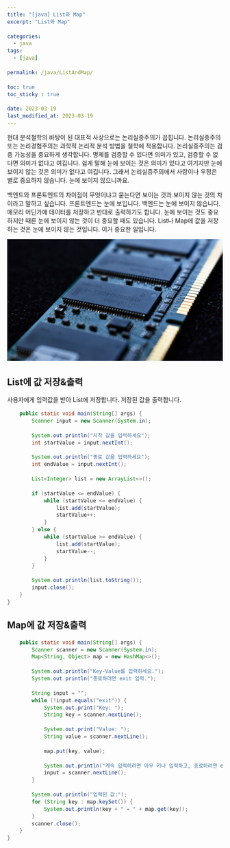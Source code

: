 ```yaml
---
title: "[java] List와 Map"
excerpt: "List와 Map"

categories:
  - java
tags:
  - [java]

permalink: /java/ListAndMap/

toc: true
toc_sticky : true

date: 2023-03-19
last_modified_at: 2023-03-19
---
```


현대 분석철학의 바탕이 된 대표적 사상으로는 논리실증주의가 꼽힙니다. 논리실증주의 또는 논리경험주의는 과학적 논리적 분석 방법을 철학에 적용합니다. 논리실증주의는 검증 가능성을 중요하게 생각합니다. 명제를 검증할 수 있다면 의미가 있고, 검증할 수 없다면 의미가 없다고 여깁니다. 쉽게 말해 눈에 보이는 것은 의미가 있다고 여기지만 눈에 보이지 않는 것은 의미가 없다고 여깁니다. 그래서 논리실증주의에서 사랑이나 우정은 별로 중요하지 않습니다. 눈에 보이지 않으니까요.

백엔드와 프론트엔드의 차이점이 무엇이냐고 묻는다면 보이는 것과 보이지 않는 것의 차이라고 말하고 싶습니다. 프론트엔드는 눈에 보입니다. 백엔드는 눈에 보이지 않습니다. 메모리 어딘가에 데이터를 저장하고 반대로 출력하기도 합니다. 눈에 보이는 것도 중요하지만 때론 눈에 보이지 않는 것이 더 중요할 때도 있습니다. List나 Map에 값을 저장하는 것은 눈에 보이지 않는 것입니다. 이거 중요한 일입니다.

![ListAndMap](/assets/images/posts_img/ListAndMap.png)

## List에 값 저장&출력

사용자에게 입력값을 받아 List에 저장합니다. 저장된 값을 출력합니다.

```java
    public static void main(String[] args) {
        Scanner input = new Scanner(System.in);

        System.out.println("시작 값을 입력하세요");
        int startValue = input.nextInt();

        System.out.println("종료 값을 입력하세요");
        int endValue = input.nextInt();

        List<Integer> list = new ArrayList<>();

        if (startValue <= endValue) {
            while (startValue <= endValue) {
                list.add(startValue);
                startValue++;
            }
        } else {
            while (startValue >= endValue) {
                list.add(startValue);
                startValue--;
            }
        }

        System.out.println(list.toString());
        input.close();
    }
}

```

## Map에 값 저장&출력

```java
    public static void main(String[] args) {
        Scanner scanner = new Scanner(System.in);
        Map<String, Object> map = new HashMap<>();

        System.out.println("Key-Value를 입력하세요.");
        System.out.println("종료하려면 exit 입력.");

        String input = "";
        while (!input.equals("exit")) {
            System.out.print("Key: ");
            String key = scanner.nextLine();

            System.out.print("Value: ");
            String value = scanner.nextLine();

            map.put(key, value);

            System.out.println("계속 입력하려면 아무 키나 입력하고, 종료하려면 exit를 입력하세요.");
            input = scanner.nextLine();
        }

        System.out.println("입력된 값:");
        for (String key : map.keySet()) {
            System.out.println(key + " = " + map.get(key));
        }
        scanner.close();
    }
}
```
